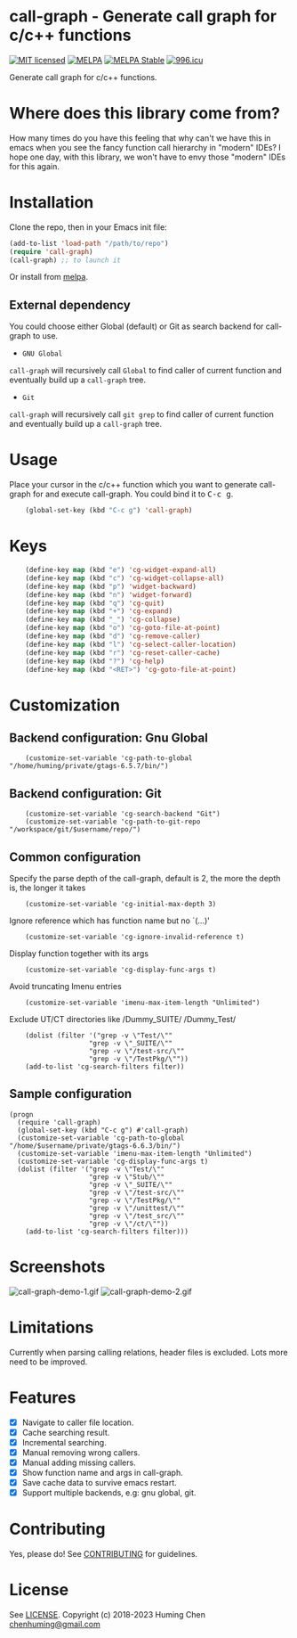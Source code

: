 # call-graph - Generate call graph for c/c++ functions

[![MIT licensed](https://img.shields.io/badge/license-MIT-blue.svg)](COPYING.md)
[![MELPA](https://melpa.org/packages/call-graph-badge.svg)](https://melpa.org/#/call-graph)
[![MELPA Stable](https://stable.melpa.org/packages/call-graph-badge.svg)](https://stable.melpa.org/#/call-graph)
[![996.icu](https://img.shields.io/badge/link-996.icu-red.svg)](https://996.icu)

Generate call graph for c/c++ functions.

# Where does this library come from?

How many times do you have this feeling that
why can't we have this in emacs when you see
the fancy function call hierarchy in "modern" IDEs?
I hope one day, with this library, we won't have
to envy those "modern" IDEs for this again.

# Installation

Clone the repo, then in your Emacs init file:

```lisp
(add-to-list 'load-path "/path/to/repo")
(require 'call-graph)
(call-graph) ;; to launch it
```

Or install from [melpa](https://melpa.org/#/call-graph).

## External dependency
You could choose either Global (default) or Git as search backend for call-graph to use.
* `GNU Global`

`call-graph` will recursively call `Global` to find caller of
current function and eventually build up a `call-graph` tree.

* `Git`

`call-graph` will recursively call `git grep` to find caller of
current function and eventually build up a `call-graph` tree.

# Usage

Place your cursor in the c/c++ function which you want to generate
call-graph for and execute call-graph.
You could bind it to <kbd>C-c g</kbd>.

```lisp
    (global-set-key (kbd "C-c g") 'call-graph)
```

# Keys

```lisp
    (define-key map (kbd "e") 'cg-widget-expand-all)
    (define-key map (kbd "c") 'cg-widget-collapse-all)
    (define-key map (kbd "p") 'widget-backward)
    (define-key map (kbd "n") 'widget-forward)
    (define-key map (kbd "q") 'cg-quit)
    (define-key map (kbd "+") 'cg-expand)
    (define-key map (kbd "_") 'cg-collapse)
    (define-key map (kbd "o") 'cg-goto-file-at-point)
    (define-key map (kbd "d") 'cg-remove-caller)
    (define-key map (kbd "l") 'cg-select-caller-location)
    (define-key map (kbd "r") 'cg-reset-caller-cache)
    (define-key map (kbd "?") 'cg-help)
    (define-key map (kbd "<RET>") 'cg-goto-file-at-point)
```

# Customization

## Backend configuration: Gnu Global
```
    (customize-set-variable 'cg-path-to-global "/home/huming/private/gtags-6.5.7/bin/")
```
## Backend configuration: Git
```
    (customize-set-variable 'cg-search-backend "Git")
    (customize-set-variable 'cg-path-to-git-repo "/workspace/git/$username/repo/")
```
## Common configuration
Specify the parse depth of the call-graph, 
default is 2, the more the depth is, the longer it takes
```
    (customize-set-variable 'cg-initial-max-depth 3)
```
Ignore reference which has function name but no `(...)'
```
    (customize-set-variable 'cg-ignore-invalid-reference t)
```
Display function together with its args
```
    (customize-set-variable 'cg-display-func-args t)
```
Avoid truncating Imenu entries
```
    (customize-set-variable 'imenu-max-item-length "Unlimited")
```
Exclude UT/CT directories like /Dummy_SUITE/ /Dummy_Test/
```
    (dolist (filter '("grep -v \"Test/\""
                    "grep -v \"_SUITE/\""
                    "grep -v \"/test-src/\""
                    "grep -v \"/TestPkg/\""))
    (add-to-list 'cg-search-filters filter))
```
## Sample configuration
```
(progn
  (require 'call-graph)
  (global-set-key (kbd "C-c g") #'call-graph)
  (customize-set-variable 'cg-path-to-global "/home/$username/private/gtags-6.6.3/bin/")
  (customize-set-variable 'imenu-max-item-length "Unlimited")
  (customize-set-variable 'cg-display-func-args t)
  (dolist (filter '("grep -v \"Test/\""
                    "grep -v \"Stub/\""
                    "grep -v \"_SUITE/\""
                    "grep -v \"/test-src/\""
                    "grep -v \"/TestPkg/\""
                    "grep -v \"/unittest/\""
                    "grep -v \"/test_src/\""
                    "grep -v \"/ct/\""))
    (add-to-list 'cg-search-filters filter)))
```
# Screenshots

![call-graph-demo-1.gif](img/call-graph-demo-1.gif)
![call-graph-demo-2.gif](img/call-graph-demo-2.gif)

# Limitations

Currently when parsing calling relations, header files is excluded.
Lots more need to be improved.

# Features

- [x] Navigate to caller file location.
- [x] Cache searching result.
- [x] Incremental searching.
- [x] Manual removing wrong callers.
- [x] Manual adding missing callers.
- [x] Show function name and args in call-graph.
- [x] Save cache data to survive emacs restart.
- [x] Support multiple backends, e.g: gnu global, git.

# Contributing
Yes, please do! See [CONTRIBUTING](CONTRIBUTING.md) for guidelines.

# License

See [LICENSE](LICENSE). Copyright (c) 2018-2023 Huming Chen <chenhuming@gmail.com>
